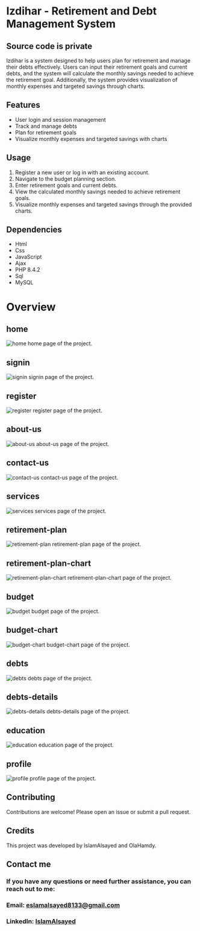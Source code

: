 # Izdihar - Retirement and Debt Management System

## Source code is private

Izdihar is a system designed to help users plan for retirement and manage their debts effectively. Users can input their retirement goals and current debts, and the system will calculate the monthly savings needed to achieve the retirement goal. Additionally, the system provides visualization of monthly expenses and targeted savings through charts.

## Features

- User login and session management
- Track and manage debts
- Plan for retirement goals
- Visualize monthly expenses and targeted savings with charts

## Usage

1. Register a new user or log in with an existing account.
2. Navigate to the budget planning section.
3. Enter retirement goals and current debts.
4. View the calculated monthly savings needed to achieve retirement goals.
5. Visualize monthly expenses and targeted savings through the provided charts.

## Dependencies

- Html
- Css
- JavaScript
- Ajax
- PHP 8.4.2
- Sql
- MySQL

# Overview

## home

![home](./mockup/home.png)
home page of the project.

## signin

![signin](./mockup/signin.png)
signin page of the project.

## register

![register](./mockup/register.png)
register page of the project.

## about-us

![about-us](./mockup/about-us.png)
about-us page of the project.

## contact-us

![contact-us](./mockup/contact-us.png)
contact-us page of the project.

## services

![services](./mockup/services.png)
services page of the project.

## retirement-plan

![retirement-plan](./mockup/retirement-plan.png)
retirement-plan page of the project.

## retirement-plan-chart

![retirement-plan-chart](./mockup/retirement-plan-chart.png)
retirement-plan-chart page of the project.

## budget

![budget](./mockup/budget.png)
budget page of the project.

## budget-chart

![budget-chart](./mockup/budget-chart.png)
budget-chart page of the project.

## debts

![debts](./mockup/debts.png)
debts page of the project.

## debts-details

![debts-details](./mockup/debts-details.png)
debts-details page of the project.

## education

![education](./mockup/education.png)
education page of the project.

## profile

![profile](./mockup/profile.png)
profile page of the project.

## Contributing

Contributions are welcome! Please open an issue or submit a pull request.

## Credits

This project was developed by IslamAlsayed and OlaHamdy.

## Contact me

### If you have any questions or need further assistance, you can reach out to me:

### Email: eslamalsayed8133@gmail.com

### LinkedIn: [IslamAlsayed](https://www.linkedin.com/in/islam-alsayed7)
